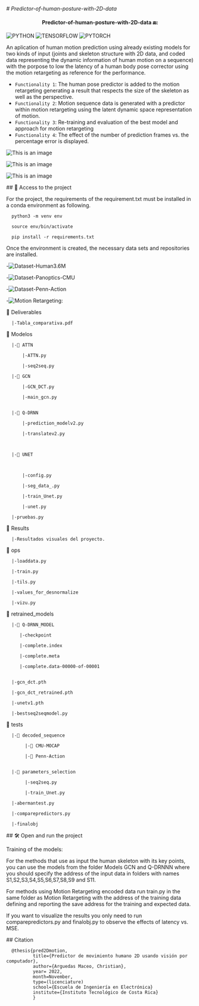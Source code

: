 <em> # Predictor-of-human-posture-with-2D-data </em>
<h4 align="center">
Predictor-of-human-posture-with-2D-data 🔚:
</h4>

![PYTHON](https://badgen.net/badge/python/3.7/blue?icon=github)
![TENSORFLOW](https://badgen.net/badge/TF/1.15.5/cyan?icon=github)
![PYTORCH](https://badgen.net/badge/PyTorch/1.6/orange?icon=github)

An aplication of human motion prediction using already existing models for two kinds of input (joints and skeleton structure with 2D data, and coded data representing the dynamic information of human motion on a sequence) with the porpose to low the latency 
of a human body pose corrector using the motion retargeting as reference for the performance.


- `Functionality 1`: The human pose predictor is added to the motion retargeting generating a result that respects the size of the skeleton as well as the perspective.
- `Functionality 2`: Motion sequence data is generated with a predictor within motion retargeting using the latent dynamic space representation of motion.
- `Functionality 3`: Re-training and evaluation of the best model and approach for motion retargeting
- `Functionality 4`: The effect of the number of prediction frames vs. the percentage error is displayed. 


![This is an image](https://github.com/Chr1sus/Predictor-de-pose-humana-2D/blob/master/Results/gcnmethodsv2.gif?raw=true)

![This is an image](https://github.com/Chr1sus/Predictor-de-pose-humana-2D/blob/master/Results/fourmethodsv2.gif?raw=true)

![This is an image](https://github.com/Chr1sus/Predictor-de-pose-humana-2D/blob/master/Results/FINALOBJT.png)
 

\## 📁 Access to the project

For the project, the requirements of the requirement.txt must be installed in a conda environment as following.

      python3 -m venv env

      source env/bin/activate

      pip install -r requirements.txt


Once the environment is created, the necessary data sets and repositories are installed.

-![Dataset-Human3.6M](https://github.com/kotaro-inoue/human3.6m_downloader)

-![Dataset-Panoptics-CMU](https://github.com/CMU-Perceptual-Computing-Lab/panoptic-toolbox)

-![Dataset-Penn-Action](https://github.com/dreamdragon/PennAction)

-![Motion Retargeting:](https://github.com/ChrisWu1997/2D-Motion-Retargeting)


📁 Deliverables

      |-Tabla_comparativa.pdf 


📁 Modelos

      |-📁 ATTN

          |-ATTN.py

          |-seq2seq.py

      |-📁 GCN

          |-GCN_DCT.py

          |-main_gcn.py


      |-📁 Q-DRNN

          |-prediction_modelv2.py

          |-translatev2.py



      |-📁 UNET



          |-config.py

          |-seg_data_.py

          |-train_Unet.py

          |-unet.py

      |-pruebas.py 


📁 Results

      |-Resultados visuales del proyecto. 


📁 ops

      |-loaddata.py 

      |-train.py 

      |-tils.py

      |-values_for_desnormalize

      |-vizu.py

📁 retrained_models

      |-📁 Q-DRNN_MODEL

         |-checkpoint

         |-complete.index

         |-complete.meta

         |-complete.data-00000-of-00001


      |-gcn_dct.pth

      |-gcn_dct_retrained.pth

      |-unetv1.pth

      |-bestseq2seqmodel.py

📁 tests

      |-📁 decoded_sequence 

           |-📁 CMU-MOCAP

           |-📁 Penn-Action
           
      
      |-📁 parameters_selection

           |-seq2seq.py

           |-train_Unet.py

      |-abermantest.py

      |-comparepredictors.py

      |-finalobj






\## 🛠️ Open and run the project

Training of the models: 

For the methods that use as input the human skeleton with its key points, you can use the models from the folder Models GCN and Q-DRNNN where you should specify the address of the input data in folders with names S1,S2,S3,S4,S5,S6,S7,S8,S9 and S11.

For methods using Motion Retargeting encoded data run train.py in the same folder as Motion Retargeting with the address of the training data defining and reporting the save address for the training and expected data.

If you want to visualize the results you only need to run comparepredictors.py and finalobj.py to observe the effects of latency vs. MSE.


\## Citation

      @thesis{pred2Dmotion, 
              title={Predictor de movimiento humano 2D usando visión por computador},
              author={Arguedas Maceo, Christian},
              year= 2022,
              month=November,
              type=(licenciature)
              school={Escuela de Ingeniería en Electrónica}
              institute={Instituto Tecnológico de Costa Rica}
              } 

    
    
                                                                                                                                                                                                           

     
     
     

           
